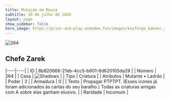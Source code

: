 ```yaml
---
title: Mutação em Massa
subtitle: 10 de julho de 2020
layout: page
show_sidebar: false
hero_image: https://print-and-play.asmodee.fun/images/keyforge_banner.jpg
---
```


![264](https://cdn.keyforgegame.com/media/card_front/pt/479_264_W49544429F8C_pt.png)

## Chefe Zarek

|----|----|
| ID | 8b820666-21eb-4cc5-b601-6d620105da29 |
| Número | 264 |
| Casa | ![Shadows](https://archonarcana.com/images/thumb/e/ee/Shadows.png/22px-Shadows.png "Sombras") |
| Tipo | Criatura |
| Atributos | Mutante • Ladrão |
| Poder | 3 |
| Armadura | 0 |
| Texto | Propagar PTPTPT. (Esses ícones já foram adicionados às cartas do seu baralho.) Todas as criaturas amigas com A sobre elas ganham elusivo. |
| Raridade | Incomum |
